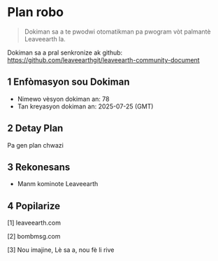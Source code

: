 # Plan robo

>Dokiman sa a te pwodwi otomatikman pa pwogram vòt palmantè Leaveearth la.

Dokiman sa a pral senkronize ak github: https://github.com/leaveearthgit/leaveearth-community-document

## 1 Enfòmasyon sou Dokiman

- Nimewo vèsyon dokiman an: 78
- Tan kreyasyon dokiman an: 2025-07-25 (GMT)

## 2 Detay Plan

Pa gen plan chwazi

## 3 Rekonesans
* Manm kominote Leaveearth

## 4 Popilarize
[1] leaveearth.com

[2] bombmsg.com

[3] Nou imajine, Lè sa a, nou fè li rive